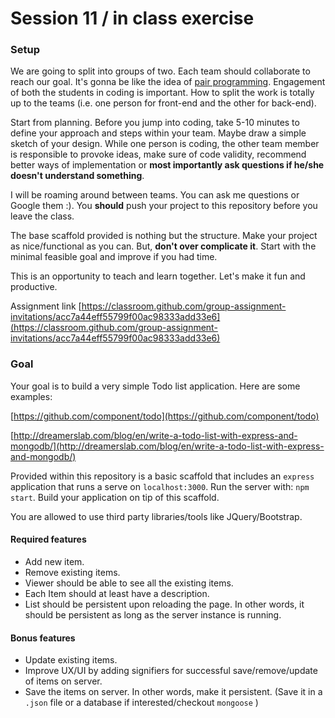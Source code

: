 # Session 11 / in class exercise

### Setup

We are going to split into groups of two. Each team should collaborate to reach our goal. It's gonna be like the idea of [pair programming](https://en.wikipedia.org/wiki/Pair_programming). Engagement of both the students in coding is important. How to split the work is totally up to the teams (i.e. one person for front-end and the other for back-end). 

Start from planning. Before you jump into coding, take 5-10 minutes to define your approach and steps within your team. Maybe draw a simple sketch of your design. While one person is coding, the other team member is responsible to provoke ideas, make sure of code validity, recommend better ways of implementation or **most importantly ask questions if he/she doesn't understand something**.

I will be roaming around between teams. You can ask me questions or Google them :). You **should** push your project to this repository before you leave the class.

The base scaffold provided is nothing but the structure. Make your project as nice/functional as you can. But, **don't over complicate it**. Start with the minimal feasible goal and improve if you had time.

This is an opportunity to teach and learn together. Let's make it fun and productive.

Assignment link [https://classroom.github.com/group-assignment-invitations/acc7a44eff55799f00ac98333add33e6](https://classroom.github.com/group-assignment-invitations/acc7a44eff55799f00ac98333add33e6)

### Goal

Your goal is to build a very simple Todo list application. Here are some examples:

[https://github.com/component/todo](https://github.com/component/todo)

[http://dreamerslab.com/blog/en/write-a-todo-list-with-express-and-mongodb/](http://dreamerslab.com/blog/en/write-a-todo-list-with-express-and-mongodb/)

Provided within this repository is a basic scaffold that includes an `express` application that runs a serve on `localhost:3000`. Run the server with: `npm start`. Build your application on tip of this scaffold.

You are allowed to use third party libraries/tools like JQuery/Bootstrap.

#### Required features

- Add new item.
- Remove existing items.
- Viewer should be able to see all the existing items.
- Each Item should at least have a description.
- List should be persistent upon reloading the page. In other words, it should be persistent as long as the server instance is running.

#### Bonus features

- Update existing items.
- Improve UX/UI by adding signifiers for successful save/remove/update of items on server.
- Save the items on server. In other words, make it persistent. (Save it in a `.json` file or a database if interested/checkout `mongoose` )




